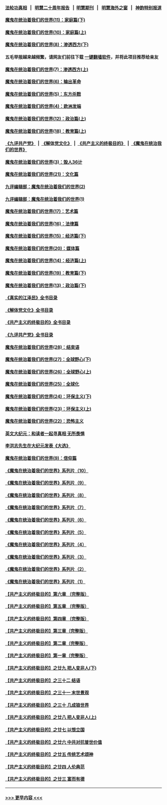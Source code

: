 #### [法轮功真相](https://github.com/gfw-breaker/truth/blob/master/README.md?t=0) &nbsp;&nbsp;|&nbsp;&nbsp; [明慧二十周年报告](https://github.com/gfw-breaker/mh-reports/blob/master/README.md?t=0) &nbsp;&nbsp;|&nbsp;&nbsp;[明慧期刊](https://github.com/gfw-breaker/mh-qikan) &nbsp;&nbsp;|&nbsp;&nbsp; [明慧海外之窗](https://github.com/gfw-breaker/mh-news/blob/master/README.md?t=0) &nbsp;&nbsp;|&nbsp;&nbsp; [神韵特别报道](https://github.com/gfw-breaker/mh-news/blob/master/shenyun.md?t=0)
#### [魔鬼在统治着我们的世界(11)：家庭篇(下)](../pages/nsc422/n10440961.md?t=11270601) 
#### [魔鬼在统治着我们的世界(10)：家庭篇(上)](../pages/nsc422/n10435448.md?t=11270601) 
#### [魔鬼在统治着我们的世界(8)：渗透西方(下)](../pages/nsc422/n10429603.md?t=11270601) 
#### 五毛举报越来越频繁，请网友们前往下载 [一键翻墙软件](https://github.com/gfw-breaker/ssr-accounts)，并将此项目推荐给亲友
#### [魔鬼在统治着我们的世界(7)：渗透西方(上)](../pages/nsc422/n10426013.md?t=11270601) 
#### [魔鬼在统治着我们的世界(6)：输出革命](../pages/nsc422/n10421536.md?t=11270601) 
#### [魔鬼在统治着我们的世界(5)：东方杀戮](../pages/nsc422/n10417707.md?t=11270601) 
#### [魔鬼在统治着我们的世界(4)：欧洲发端](../pages/nsc422/n10414890.md?t=11270601) 
#### [魔鬼在统治着我们的世界(12)：政治篇(上)](../pages/nsc422/n10444576.md?t=11270601) 
#### [魔鬼在统治着我们的世界(18)：教育篇(上)](../pages/nsc422/n10526970.md?t=11270601) 
#### [《九评共产党》](https://github.com/begood0513/9ping.md/blob/master/README.md) &nbsp;|&nbsp; [《解体党文化》](../../../../jtdwh.md/blob/master/README.md)  &nbsp;|&nbsp; [《共产主义的终极目的》](../../../../gczydzjmd.md/blob/master/README.md) &nbsp;|&nbsp; [《魔鬼在统治我们的世界》](../../../../mgztzwmdsj.md/blob/master/README.md) 
#### [魔鬼在统治着我们的世界(3)：毁人36计](../pages/nsc422/n10411583.md?t=11270601) 
#### [魔鬼在统治着我们的世界(21)：文化篇](../pages/nsc422/n10597706.md?t=11270601) 
#### [九评编辑部：魔鬼在统治着我们的世界(2)](../pages/nsc422/n10410036.md?t=11270601) 
#### [九评编辑部：魔鬼在统治着我们的世界(1)](../pages/nsc422/n10406825.md?t=11270601) 
#### [魔鬼在统治着我们的世界(17)：艺术篇](../pages/nsc422/n10499093.md?t=11270601) 
#### [魔鬼在统治着我们的世界(16)：法律篇](../pages/nsc422/n10485969.md?t=11270601) 
#### [魔鬼在统治着我们的世界(15)：经济篇(下)](../pages/nsc422/n10469975.md?t=11270601) 
#### [魔鬼在统治着我们的世界(20)：媒体篇](../pages/nsc422/n10586579.md?t=11270601) 
#### [魔鬼在统治着我们的世界(14)：经济篇(上)](../pages/nsc422/n10457370.md?t=11270601) 
#### [魔鬼在统治着我们的世界(19)：教育篇(下)](../pages/nsc422/n10564808.md?t=11270601) 
#### [魔鬼在统治着我们的世界(13)：政治篇(下)](../pages/nsc422/n10448270.md?t=11270601) 
#### [《真实的江泽民》全书目录](../pages/nsc422/n13721399.md?t=11270601) 
#### [《解体党文化》全书目录](../pages/nsc422/n13721157.md?t=11270601) 
#### [《共产主义的终极目的》全书目录](../pages/nsc422/n13721048.md?t=11270601) 
#### [《九评共产党》全书目录](../pages/nsc422/n13708085.md?t=11270601) 
#### [魔鬼在统治着我们的世界(28)：结束语](../pages/nsc422/n10936246.md?t=11270601) 
#### [魔鬼在统治着我们的世界(27)：全球野心(下)](../pages/nsc422/n10928319.md?t=11270601) 
#### [魔鬼在统治着我们的世界(26)：全球野心(上)](../pages/nsc422/n10900318.md?t=11270601) 
#### [魔鬼在统治着我们的世界(25)：全球化](../pages/nsc422/n10788205.md?t=11270601) 
#### [魔鬼在统治着我们的世界(24)：环保主义(下)](../pages/nsc422/n10695307.md?t=11270601) 
#### [魔鬼在统治着我们的世界(23)：环保主义(上)](../pages/nsc422/n10688613.md?t=11270601) 
#### [魔鬼在统治着我们的世界(22)：恐怖主义](../pages/nsc422/n10614727.md?t=11270601) 
#### [英文大纪元：和读者一起寻真相 无所畏惧](../pages/nsc422/n12542027.md?t=11270601) 
#### [李洪志先生在大纪元发表《大选》](../pages/nsc422/n12534746.md?t=11270601) 
#### [魔鬼在统治着我们的世界(9)：信仰篇](../pages/nsc422/n10432159.md?t=11270601) 
#### [《魔鬼在统治着我们的世界》系列片（10）](../pages/nsc422/n12292670.md?t=11270601) 
#### [《魔鬼在统治着我们的世界》系列片（9）](../pages/nsc422/n12290859.md?t=11270601) 
#### [《魔鬼在统治着我们的世界》系列片（8）](../pages/nsc422/n12287445.md?t=11270601) 
#### [《魔鬼在统治着我们的世界》系列片（7）](../pages/nsc422/n12283425.md?t=11270601) 
#### [《魔鬼在统治着我们的世界》系列片（6）](../pages/nsc422/n12282314.md?t=11270601) 
#### [《魔鬼在统治着我们的世界》系列片（5）](../pages/nsc422/n12281419.md?t=11270601) 
#### [《魔鬼在统治着我们的世界》系列片（4）](../pages/nsc422/n12274024.md?t=11270601) 
#### [《魔鬼在统治着我们的世界》系列片（3）](../pages/nsc422/n12271322.md?t=11270601) 
#### [《魔鬼在统治着我们的世界》系列片（2）](../pages/nsc422/n12269049.md?t=11270601) 
#### [《魔鬼在统治着我们的世界》系列片（1）](../pages/nsc422/n12267575.md?t=11270601) 
#### [【共产主义的终极目的】第六章 （完整版）](../pages/nsc422/n11428913.md?t=11270601) 
#### [【共产主义的终极目的】第五章 （完整版）](../pages/nsc422/n11428912.md?t=11270601) 
#### [【共产主义的终极目的】第四章 （完整版）](../pages/nsc422/n11428907.md?t=11270601) 
#### [【共产主义的终极目的】第三章（完整版）](../pages/nsc422/n11428848.md?t=11270601) 
#### [【共产主义的终极目的】第二章（完整版）](../pages/nsc422/n11428831.md?t=11270601) 
#### [【共产主义的终极目的】第一章（完整版）](../pages/nsc422/n11417651.md?t=11270601) 
#### [【共产主义的终极目的】之廿九 把人变非人(下)](../pages/nsc422/n11344140.md?t=11270601) 
#### [【共产主义的终极目的】之三十二 结语](../pages/nsc422/n11360535.md?t=11270601) 
#### [【共产主义的终极目的】之三十一 末世景观](../pages/nsc422/n11351129.md?t=11270601) 
#### [【共产主义的终极目的】之三十 几成狼世界](../pages/nsc422/n11348280.md?t=11270601) 
#### [【共产主义的终极目的】之廿八 把人变非人(上)](../pages/nsc422/n11340492.md?t=11270601) 
#### [【共产主义的终极目的】之廿七 以恨立国](../pages/nsc422/n11336944.md?t=11270601) 
#### [【共产主义的终极目的】之廿六 中共对抗普世价值](../pages/nsc422/n11324785.md?t=11270601) 
#### [【共产主义的终极目的】之廿五 传统艺术颂神](../pages/nsc422/n11296396.md?t=11270601) 
#### [【共产主义的终极目的】之廿四 人伦典范](../pages/nsc422/n11296397.md?t=11270601) 
#### [【共产主义的终极目的】之廿三 富而有德](../pages/nsc422/n11283598.md?t=11270601) 

----
#### [ >>> 更早内容 <<< ](../indexes/nsc422-earlier.md)
